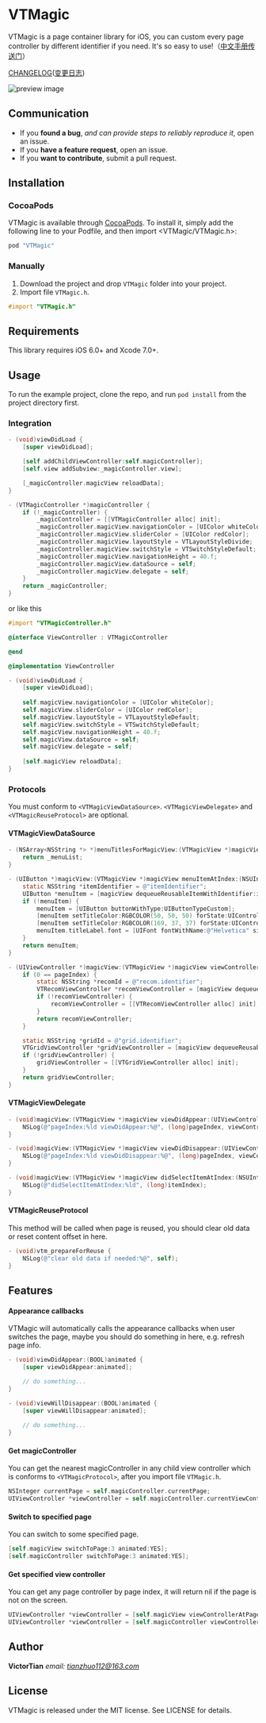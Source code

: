 # VTMagic

VTMagic is a page container library for iOS, you can custom every page controller by different identifier if you need. It's so easy to use!（[中文手册传送门](http://www.jianshu.com/p/cb2edb21055f)）

[CHANGELOG][CHANGELOG_EN]\([变更日志][CHANGELOG_CN])

![preview image](Gif/magic.gif)


## Communication
- If you **found a bug**, *and can provide steps to reliably reproduce it*, open an issue.
- If you **have a feature request**, open an issue.
- If you **want to contribute**, submit a pull request.


## Installation

### CocoaPods

VTMagic is available through [CocoaPods](http://cocoapods.org). To install
it, simply add the following line to your Podfile, and then import <VTMagic/VTMagic.h>:

```ruby
pod "VTMagic"
```

### Manually

1. Download the project and drop `VTMagic` folder into your project.
2. Import file `VTMagic.h`.

```objective-c
#import "VTMagic.h"
```

## Requirements

This library requires iOS 6.0+ and Xcode 7.0+.

## Usage

To run the example project, clone the repo, and run `pod install` from the project directory first.

### Integration

```objective-c
- (void)viewDidLoad {
    [super viewDidLoad];

    [self addChildViewController:self.magicController];
    [self.view addSubview:_magicController.view];

    [_magicController.magicView reloadData];
}

- (VTMagicController *)magicController {
    if (!_magicController) {
        _magicController = [[VTMagicController alloc] init];
        _magicController.magicView.navigationColor = [UIColor whiteColor];
        _magicController.magicView.sliderColor = [UIColor redColor];
        _magicController.magicView.layoutStyle = VTLayoutStyleDivide;
        _magicController.magicView.switchStyle = VTSwitchStyleDefault;
        _magicController.magicView.navigationHeight = 40.f;
        _magicController.magicView.dataSource = self;
        _magicController.magicView.delegate = self;
    }
    return _magicController;
}
```
or like this
```objective-c
#import "VTMagicController.h"

@interface ViewController : VTMagicController

@end
```

```objective-c
@implementation ViewController

- (void)viewDidLoad {
    [super viewDidLoad];
    
    self.magicView.navigationColor = [UIColor whiteColor];
    self.magicView.sliderColor = [UIColor redColor];
    self.magicView.layoutStyle = VTLayoutStyleDefault;
    self.magicView.switchStyle = VTSwitchStyleDefault;
    self.magicView.navigationHeight = 40.f;
    self.magicView.dataSource = self;
    self.magicView.delegate = self;
    
    [self.magicView reloadData];
}
```

### Protocols

You must conform to `<VTMagicViewDataSource>`. `<VTMagicViewDelegate>` and `<VTMagicReuseProtocol>` are optional.

####  VTMagicViewDataSource

```objective-c
- (NSArray<NSString *> *)menuTitlesForMagicView:(VTMagicView *)magicView {
    return _menuList;
}

- (UIButton *)magicView:(VTMagicView *)magicView menuItemAtIndex:(NSUInteger)itemIndex {
    static NSString *itemIdentifier = @"itemIdentifier";
    UIButton *menuItem = [magicView dequeueReusableItemWithIdentifier:itemIdentifier];
    if (!menuItem) {
        menuItem = [UIButton buttonWithType:UIButtonTypeCustom];
        [menuItem setTitleColor:RGBCOLOR(50, 50, 50) forState:UIControlStateNormal];
        [menuItem setTitleColor:RGBCOLOR(169, 37, 37) forState:UIControlStateSelected];
        menuItem.titleLabel.font = [UIFont fontWithName:@"Helvetica" size:16.f];
    }
    return menuItem;
}

- (UIViewController *)magicView:(VTMagicView *)magicView viewControllerAtPage:(NSUInteger)pageIndex {
    if (0 == pageIndex) {
        static NSString *recomId = @"recom.identifier";
        VTRecomViewController *recomViewController = [magicView dequeueReusablePageWithIdentifier:recomId];
        if (!recomViewController) {
            recomViewController = [[VTRecomViewController alloc] init];
        }
        return recomViewController;
    }

    static NSString *gridId = @"grid.identifier";
    VTGridViewController *gridViewController = [magicView dequeueReusablePageWithIdentifier:gridId];
    if (!gridViewController) {
        gridViewController = [[VTGridViewController alloc] init];
    }
    return gridViewController;
}
```

#### VTMagicViewDelegate

```objective-c
- (void)magicView:(VTMagicView *)magicView viewDidAppear:(UIViewController *)viewController atPage:(NSUInteger)pageIndex {
    NSLog(@"pageIndex:%ld viewDidAppear:%@", (long)pageIndex, viewController.view);
}

- (void)magicView:(VTMagicView *)magicView viewDidDisappear:(UIViewController *)viewController atPage:(NSUInteger)pageIndex {
    NSLog(@"pageIndex:%ld viewDidDisappear:%@", (long)pageIndex, viewController.view);
}

- (void)magicView:(VTMagicView *)magicView didSelectItemAtIndex:(NSUInteger)itemIndex {
    NSLog(@"didSelectItemAtIndex:%ld", (long)itemIndex);
}
```

#### VTMagicReuseProtocol

This method will be called when page is reused, you should clear old data or reset content offset in here.

```objective-c
- (void)vtm_prepareForReuse {
    NSLog(@"clear old data if needed:%@", self);
}
```

## Features

#### Appearance callbacks

VTMagic will automatically calls the appearance callbacks when user switches the page, maybe you should do something in here, e.g. refresh page info.

```objective-c
- (void)viewDidAppear:(BOOL)animated {
    [super viewDidAppear:animated];

    // do something...
}

- (void)viewWillDisappear:(BOOL)animated {
    [super viewWillDisappear:animated];
    
    // do something...
}

```

#### Get magicController

You can get the nearest magicController in any child view controller which is conforms to `<VTMagicProtocol>`, after you import file `VTMagic.h`.

```objective-c
NSInteger currentPage = self.magicController.currentPage;
UIViewController *viewController = self.magicController.currentViewController;
```

#### Switch to specified page

You can switch to some specified page.

```objective-c
[self.magicView switchToPage:3 animated:YES];
[self.magicController switchToPage:3 animated:YES];
```
#### Get specified view controller

You can get any page controller by page index, it will return nil if the page is not on the screen.

```objective-c
UIViewController *viewController = [self.magicView viewControllerAtPage:3];
UIViewController *viewController = [self.magicController viewControllerAtPage:3];
```


## Author

**VictorTian** *email: tianzhuo112@163.com*


## License

VTMagic is released under the MIT license. See LICENSE for details.



<!-- external links -->

[CHANGELOG_CN]: CHANGELOG_CN.md
[CHANGELOG_EN]: CHANGELOG_EN.md

